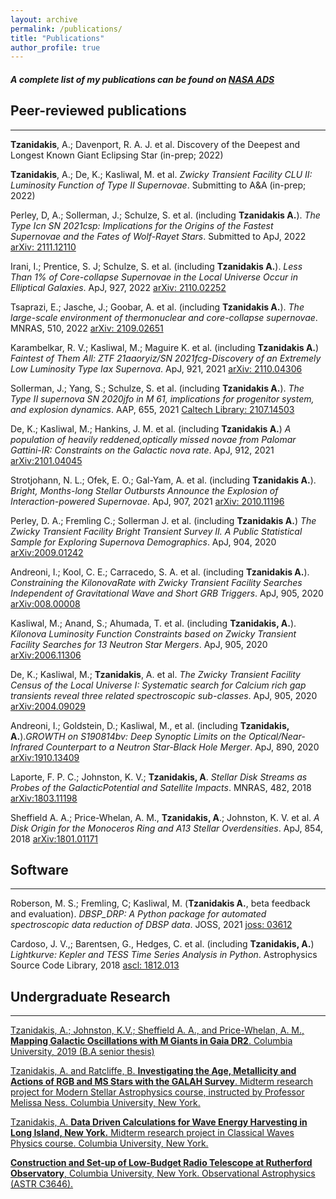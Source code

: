 ```yaml
---
layout: archive
permalink: /publications/
title: "Publications"
author_profile: true
---
```


<!-- Global site tag (gtag.js) - Google Analytics -->
<script async src="https://www.googletagmanager.com/gtag/js?id=UA-164344843-1"></script>
<script>
  window.dataLayer = window.dataLayer || [];
  function gtag(){dataLayer.push(arguments);}
  gtag('js', new Date());

  gtag('config', 'UA-164344843-1');
</script>

##### A complete list of my publications can be found on [NASA ADS](https://ui.adsabs.harvard.edu/search/q=%20author%3A%22Anastasios%20Tzanidakis%22&sort=date%20desc%2C%20bibcode%20desc&p_=0)

## Peer-reviewed publications
___

**Tzanidakis**, A.; Davenport, R. A. J. et al. Discovery of the Deepest and Longest Known Giant Eclipsing Star (in-prep; 2022)

**Tzanidakis**, A.; De, K.; Kasliwal, M. et al. *Zwicky Transient Facility CLU II: Luminosity Function of Type II Supernovae*. Submitting to A&A (in-prep; 2022)

Perley, D, A.; Sollerman, J.; Schulze, S. et al. (including **Tzanidakis A.**). *The Type Icn SN 2021csp: Implications for the Origins of the Fastest Supernovae and the Fates of Wolf-Rayet Stars*. Submitted to ApJ, 2022 [arXiv: 2111.12110](https://arxiv.org/pdf/2111.12110.pdf)

Irani, I.; Prentice, S. J; Schulze, S. et al. (including **Tzanidakis A.**). *Less Than 1% of Core-collapse Supernovae in the Local Universe Occur in Elliptical Galaxies*. ApJ, 927, 2022 [arXiv: 2110.02252](https://arxiv.org/pdf/2110.02252.pdf)

Tsaprazi, E.; Jasche, J.; Goobar, A. et al. (including **Tzanidakis A.**). *The large-scale environment of thermonuclear and core-collapse supernovae*. MNRAS, 510, 2022 [arXiv: 2109.02651](https://arxiv.org/pdf/2109.02651.pdf)


Karambelkar, R. V.; Kasliwal, M.; Maguire K. et al. (including **Tzanidakis A.**) *Faintest of Them All: ZTF 21aaoryiz/SN 2021fcg-Discovery of an Extremely Low Luminosity Type Iax Supernova*. ApJ, 921, 2021 [arXiv: 2110.04306](https://arxiv.org/pdf/2110.04306.pdf)


Sollerman, J.; Yang, S.; Schulze, S. et al. (including **Tzanidakis A.**). *The Type II supernova SN 2020jfo in M 61, implications for progenitor system, and explosion dynamics*. AAP, 655, 2021 [Caltech Library: 2107.14503](https://authors.library.caltech.edu/112311/2/2107.14503.pdf)

De, K.; Kasliwal, M.; Hankins, J. M. et al.  (including **Tzanidakis A.**) *A population of heavily reddened,optically missed novae from Palomar Gattini-IR: Constraints on the Galactic nova rate*. ApJ, 912, 2021 [arXiv:2101.04045](https://arxiv.org/abs/pdf/2101.04045)

Strotjohann, N. L.; Ofek, E. O.; Gal-Yam, A. et al. (including **Tzanidakis A.**). *Bright, Months-long Stellar Outbursts Announce the Explosion of Interaction-powered Supernovae*. ApJ, 907, 2021 [arXiv: 2010.11196](https://arxiv.org/pdf/2010.11196.pdf)

Perley, D. A.; Fremling C.; Sollerman J. et al. (including **Tzanidakis A.**) *The Zwicky Transient Facility Bright Transient Survey II. A Public Statistical Sample for Exploring Supernova Demographics*. ApJ, 904, 2020 [arXiv:2009.01242](https://arxiv.org/pdf/2009.01242)

Andreoni, I.; Kool, C. E.; Carracedo, S. A. et al. (including **Tzanidakis A.**). *Constraining the KilonovaRate with Zwicky Transient Facility Searches Independent of Gravitational Wave and Short GRB Triggers*. ApJ, 905, 2020 [arXiv:008.00008](https://arxiv.org/pdf/008.00008)

Kasliwal, M.; Anand, S.; Ahumada, T. et al. (including **Tzanidakis, A.**). *Kilonova Luminosity Function Constraints based on Zwicky Transient Facility Searches for 13 Neutron Star Mergers*. ApJ, 905, 2020 [arXiv:2006.11306](https://arxiv.org/pdf/2006.11306.pdf)

De, K.; Kasliwal, M.; **Tzanidakis**, A. et al. *The Zwicky Transient Facility Census of the Local Universe I: Systematic search for Calcium rich gap transients reveal three related spectroscopic sub-classes*. ApJ, 905, 2020 [arXiv:2004.09029](https://arxiv.org/pdf/2004.09029)

Andreoni, I.; Goldstein, D.; Kasliwal, M., et al. (including **Tzanidakis, A.**).*GROWTH on S190814bv: Deep Synoptic Limits on the Optical/Near-Infrared Counterpart to a Neutron Star-Black Hole Merger*. ApJ, 890, 2020 [arXiv:1910.13409](https://arxiv.org/abs/1910.13409)

Laporte, F. P. C.; Johnston, K. V.; **Tzanidakis, A**. *Stellar Disk Streams as Probes of the GalacticPotential and Satellite Impacts*. MNRAS, 482, 2018 [arXiv:1803.11198](https://arxiv.org/abs/1803.11198)

Sheffield A. A.; Price-Whelan, A. M., **Tzanidakis, A**.; Johnston, K. V. et al. *A Disk Origin for the Monoceros Ring and A13 Stellar Overdensities*. ApJ, 854, 2018 [arXiv:1801.01171](https://arxiv.org/abs/1801.01171)


## Software
___
Roberson, M. S.; Fremling, C; Kasliwal, M. (**Tzanidakis A.**, beta feedback and evaluation). *DBSP_DRP: A Python package for automated
spectroscopic data reduction of DBSP data*. JOSS, 2021 [joss: 03612](https://joss.theoj.org/papers/10.21105/joss.03612)


Cardoso, J. V.,; Barentsen, G., Hedges, C. et al.  (including **Tzanidakis, A.**) *Lightkurve:  Kepler and TESS Time Series Analysis in Python*. Astrophysics Source Code Library, 2018 [ascl:  1812.013](http://ascl.net/1812.013)


## Undergraduate Research
___

[Tzanidakis, A.; Johnston, K.V.; Sheffield A. A., and Price-Whelan, A. M., **Mapping Galactic Oscillations with M Giants in Gaia DR2**. Columbia University, 2019 (B.A senior thesis)](https://github.com/AndyTza/andytza.github.io/raw/master/personal_projects/Tzanidakis_Senior_Thesis.pdf)

[Tzanidakis, A. and Ratcliffe, B. **Investigating the Age, Metallicity and Actions of RGB and MS Stars with the GALAH Survey**. Midterm research project for Modern Stellar Astrophysics course, instructed by Professor Melissa Ness. Columbia University, New York.](https://github.com/AndyTza/andytza.github.io/raw/master/personal_projects/MidtermMA.pdf)

[Tzanidakis, A. **Data Driven Calculations for Wave Energy Harvesting in Long Island, New York.** Midterm research project in Classical Waves Physics course. Columbia University, New York.](https://github.com/AndyTza/andytza.github.io/raw/master/personal_projects/Ocean_Wave_Power___Energy_in_Long_Island_New_York.pdf)

[**Construction and Set-up of Low-Budget Radio Telescope at Rutherford Observatory**, Columbia University, New York. Observational Astrophysics (ASTR C3646).](https://github.com/AndyTza/Columbia-University-Radio-Astronomy-Consortium/raw/master/Columbia%20Radio%20Astronomy%20Consortium%20Begining%20and%20Set-up.pdf)
